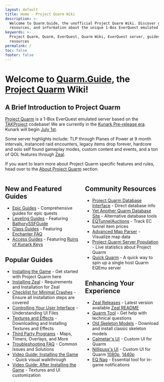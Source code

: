 ```yaml
---
layout: default
title: Home - Project Quarm Wiki
description: >-
  Welcome to Quarm.Guide, the unofficial Project Quarm Wiki. Discover guides,
  resources, and information about the unique 1-Box EverQuest emulated server.
keywords: >-
  Project Quarm, Quarm, EverQuest, Quarm Wiki, EverQuest server, guides,
  resources
permalink: /
toc: false
footer: false
---
```


# Welcome to [Quarm.Guide](https://quarm.guide), the [Project Quarm](https://www.projectquarm.com) Wiki!

## A Brief Introduction to Project Quarm

[Project Quarm](https://projectquarm.com/) is a 1-Box EverQuest emulated server based on the [TAKProject](https://www.takproject.net/) codebase! We are currently in the [Kunark Pre-release era](https://quarm.guide/2024/05/15/everything-we-know-about-kunark/). Kunark will begin [July 1st](https://quarm.guide/about-project-quarm#kunark-2x-july-1st-2024).

Some server highlights include: TLP through Planes of Power at 9 month intervals, instanced raid encounters, legacy items drop forever, hardcore and solo self found gameplay modes, custom content and events, and a ton of QOL features through [Zeal](https://github.com/iamclint/Zeal).

If you want to learn more about Project Quarm specific features and rules, head over to the [About Project Quarm](about-project-quarm) section.

<div style="display: flex;">
    <div style="flex: 1; margin-right: 10px;">
        <h2>New and Featured Guides</h2>
        <ul>
            <li><a href="{{ '/epic-guides' | relative_url }}">Epic Guides</a> - Comprehensive guides for epic quests</li>
            <li><a href="{{ '/leveling-guides#BathorySSFGuide' | relative_url }}">Leveling Guides</a> - Featuring <a href="{{ '/leveling-guides#BathorySSFGuide' | relative_url }}">BathorySSFGuide</a></li>
            <li><a href="{{ '/class-guides#enchanter-faq' | relative_url }}">Class Guides</a> - Featuring <a href="{{ '/class-guides#enchanter-faq' | relative_url }}">Enchanter FAQ</a></li>
            <li><a href="{{ '/access-guides#Ruins-of-Kunark-Keys' | relative_url }}">Access Guides</a> - Featuring <a href="{{ '/access-guides#Ruins-of-Kunark-Keys' | relative_url }}">Ruins of Kunark Keys</a></li>
        </ul>
        <h2>Popular Guides</h2>
        <ul>
            <li><a href="{{ '/installing-the-game' | relative_url }}">Installing the Game</a> - Get started with Project Quarm here</li>
            <li><a href="https://quarm.guide/installing-the-game#step-4-installing-zeal-" aria-label="Installing Zeal - Requirements and Installation for Zeal">Installing Zeal</a> - Requirements and Installation for Zeal</li>
            <li><a href="https://quarm.guide/2024/04/20/xanaxs-checklist-for-minimal-crashes/">Checklist for Minimal Crashes</a> - Ensure all installation steps are covered</li>
            <li><a href="{{ '/after-installing-the-game#controlling-your-user-interface' | relative_url }}">Controlling Your User Interface</a> - Understanding UI Files</li>
            <li><a href="{{ '/textures-and-effects' | relative_url }}">Textures and Effects</a> - Downloading and Installing Textures and Effects</li>
            <li><a href="{{ '/third-party-programs' | relative_url }}">Third Party Programs</a> - Maps, Timers, Overlays, and More</li>
            <li><a href="{{ '/troubleshooting-faq' | relative_url }}">Troubleshooting FAQ</a> - Common Issues and Solutions</li>
            <li><a href="https://www.youtube.com/watch?v=aM0MX67me5Y" aria-label="Video Guide: Installing the Game - Quick visual walkthrough">Video Guide: Installing the Game</a> - Quick visual walkthrough</li>
            <li><a href="https://www.youtube.com/watch?v=tmU_5kBZbu8" aria-label="Video Guide: After Installing the Game - Textures and UI customization">Video Guide: After Installing the Game</a> - Textures and UI customization</li>
        </ul>
    </div>
    <div style="flex: 1; margin-left: 10px;">
        <h2>Community Resources</h2>
        <ul>
            <li><a href="https://www.pqdi.cc/" aria-label="Project Quarm Database Interface - Direct information from the Project Quarm database">Project Quarm Database Interface</a> - Direct database info</li>
            <li><a href="https://yaqds.bytelligence.com/" aria-label="Yet Another Quarm Database Site - An alternative view of the Project Quarm database">Yet Another Quarm Database Site</a> - Alternative database tools</li>
            <li><a href="https://www.eqtunnelauctions.com/" aria-label="EQTunnelAuctions - Track EC tunnel item prices">EQTunnelAuctions</a> - Track EC tunnel item prices</li>
            <li><a href="https://eqmap.vercel.app/" aria-label="Advanced Map Parser - Visualize map data">Advanced Map Parser</a> - Visualize map data</li>
            <li><a href="https://www.eqemulator.org/index.php?pageid=serverinfo&worldid=3962" aria-label="Project Quarm Server Population - Live statistics and information about the Project Quarm server">Project Quarm Server Population</a> - Live statistics about Project Quarm</li>
            <li><a href="https://github.com/ryhoneyman/quick-quarm" aria-label="Quick Quarm - A quick way to spin up a single host Quarm EQEmu server">Quick Quarm</a> - A quick way to spin up a single host Quarm EQEmu server</li>
        </ul>
        <h2>Enhancing Your Experience</h2>
        <ul>
            <li><a href="https://github.com/iamclint/Zeal/releases" aria-label="Zeal Releases - Download the latest version of Zeal">Zeal Releases</a> - Latest version available <a href="https://github.com/iamclint/Zeal/blob/main/README.md">Zeal README</a></li>
            <li><a href="{{ '/third-party-programs#quarm-tool' | relative_url }}" aria-label="Quarm Tool - Get help with technical questions">Quarm Tool</a> - Get help with technical questions</li>
            <li><a href="{{ '/textures-and-effects#old-skeleton-models' | relative_url }}" aria-label="Old Skeleton Models - Download and install classic skeleton models">Old Skeleton Models</a> - Download and install classic skeleton models</li>
            <li><a href="{{ '/after-installing-the-game#calmetars-ui' | relative_url }}" aria-label="Calmetar's UI - Custom UI for Quarm">Calmetar's UI</a> - Custom UI for Quarm</li>
            <li><a href="{{ '/after-installing-the-game#where-to-get-quarm-user-interfaces' | relative_url }}" aria-label="Nillipuss's UI - Custom UI for Quarm">Nillipuss's UI</a> - Custom UI for Quarm <a href="{{ '/after-installing-the-game#nillipuss-ui-1080p' | relative_url }}">1080p</a>, <a href="{{ '/after-installing-the-game#nillipuss-ui-1440p' | relative_url }}">1440p</a></li>
            <li><a href="{{ '/third-party-programs#eq-nag' | relative_url }}" aria-label="EQ Nag - Essential tool for in-game notifications">EQ Nag</a> - Essential tool for in-game notifications</li>
        </ul>
    </div>
</div>
